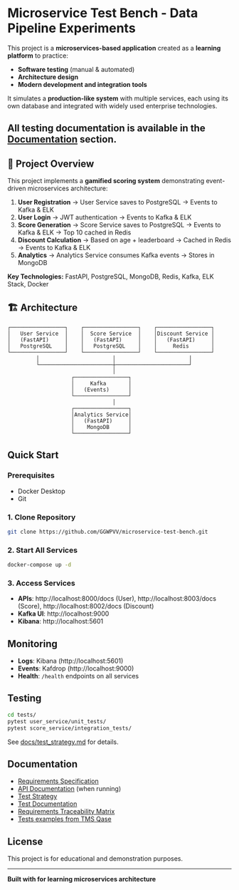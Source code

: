 # Microservice Test Bench - Data Pipeline Experiments

This project is a **microservices-based application** created as a **learning platform** to practice:

- **Software testing** (manual & automated)
- **Architecture design**
- **Modern development and integration tools**

It simulates a **production-like system** with multiple services, each using its own database and integrated with widely used enterprise technologies.

All testing documentation is available in the [Documentation](#documentation) section.
---

## 🎯 Project Overview

This project implements a **gamified scoring system** demonstrating event-driven microservices architecture:

1. **User Registration** → User Service saves to PostgreSQL → Events to Kafka & ELK
2. **User Login** → JWT authentication → Events to Kafka & ELK  
3. **Score Generation** → Score Service saves to PostgreSQL → Events to Kafka & ELK → Top 10 cached in Redis
4. **Discount Calculation** → Based on age + leaderboard → Cached in Redis → Events to Kafka & ELK
5. **Analytics** → Analytics Service consumes Kafka events → Stores in MongoDB

**Key Technologies:** FastAPI, PostgreSQL, MongoDB, Redis, Kafka, ELK Stack, Docker


## 🏗️ Architecture

```
┌─────────────────┐    ┌─────────────────┐    ┌─────────────────┐
│   User Service  │    │  Score Service  │    │Discount Service │
│   (FastAPI)     │    │   (FastAPI)     │    │   (FastAPI)     │
│   PostgreSQL    │    │   PostgreSQL    │    │     Redis       │
└─────────────────┘    └─────────────────┘    └─────────────────┘
         │                       │                       │
         └───────────────────────┼───────────────────────┘
                                 │
                    ┌─────────────────┐
                    │     Kafka       │
                    │   (Events)      │
                    └─────────────────┘
                                 │
                    ┌─────────────────┐
                    │Analytics Service│
                    │   (FastAPI)     │
                    │    MongoDB      │
                    └─────────────────┘
```

## Quick Start

### Prerequisites
- Docker Desktop
- Git

### 1. Clone Repository
```bash
git clone https://github.com/GGWPVV/microservice-test-bench.git
```

### 2. Start All Services
```bash
docker-compose up -d
```

### 3. Access Services
- **APIs**: http://localhost:8000/docs (User), http://localhost:8003/docs (Score), http://localhost:8002/docs (Discount)
- **Kafka UI**: http://localhost:9000
- **Kibana**: http://localhost:5601

##  Monitoring

- **Logs**: Kibana (http://localhost:5601)
- **Events**: Kafdrop (http://localhost:9000)
- **Health**: `/health` endpoints on all services

##  Testing

```bash
cd tests/
pytest user_service/unit_tests/
pytest score_service/integration_tests/
```

See [docs/test_strategy.md](docs/test_strategy.md) for details.

##  Documentation

- [Requirements Specification](docs/requirements.md)
- [API Documentation](http://localhost:8000/docs) (when running)
- [Test Strategy](docs/test_strategy.md)
- [Test Documentation](tests)
- [Requirements Traceability Matrix](https://www.notion.so/25e317ee517d806fb731c16fb6f0ac5d?v=25e317ee517d80f8a008000c4f15e1a6&source=copy_link)
- [Tests examples from TMS Qase](./tests/Tests%20from%20Qase%20TMS/)
##  License

This project is for educational and demonstration purposes.

---

**Built with for learning microservices architecture**